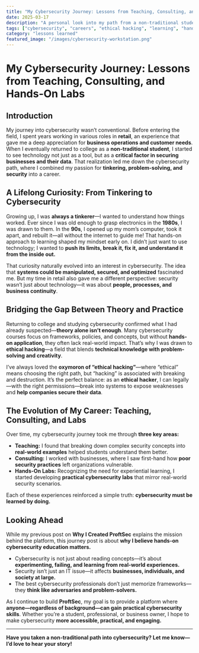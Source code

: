 ```yaml
---
title: "My Cybersecurity Journey: Lessons from Teaching, Consulting, and Hands-On Labs"
date: 2025-03-17
description: "A personal look into my path from a non-traditional student to a cybersecurity educator, consultant, and hands-on lab developer."
tags: ["cybersecurity", "careers", "ethical hacking", "learning", "hands-on"]
category: "lessons learned"
featured_image: "/images/cybersecurity-workstation.png"
---
```


# My Cybersecurity Journey: Lessons from Teaching, Consulting, and Hands-On Labs

## Introduction
My journey into cybersecurity wasn’t conventional. Before entering the field, I spent years working in various roles in **retail**, an experience that gave me a deep appreciation for **business operations and customer needs**. When I eventually returned to college as a **non-traditional student**, I started to see technology not just as a tool, but as a **critical factor in securing businesses and their data**. That realization led me down the cybersecurity path, where I combined my passion for **tinkering, problem-solving, and security** into a career.

## A Lifelong Curiosity: From Tinkering to Cybersecurity
Growing up, I was **always a tinkerer**—I wanted to understand how things worked. Ever since I was old enough to grasp electronics in the **1980s**, I was drawn to them. In the **90s**, I opened up my mom’s computer, took it apart, and rebuilt it—all without the internet to guide me! That hands-on approach to learning shaped my mindset early on. I didn’t just want to use technology; I wanted to **push its limits, break it, fix it, and understand it from the inside out.**

That curiosity naturally evolved into an interest in cybersecurity. The idea that **systems could be manipulated, secured, and optimized** fascinated me. But my time in retail also gave me a different perspective: security wasn’t just about technology—it was about **people, processes, and business continuity**. 

## Bridging the Gap Between Theory and Practice
Returning to college and studying cybersecurity confirmed what I had already suspected—**theory alone isn’t enough**. Many cybersecurity courses focus on frameworks, policies, and concepts, but without **hands-on application**, they often lack real-world impact. That’s why I was drawn to **ethical hacking**—a field that blends **technical knowledge with problem-solving and creativity**.

I’ve always loved the **oxymoron of “ethical hacking”**—where “ethical” means choosing the right path, but “hacking” is associated with breaking and destruction. It’s the perfect balance: as an **ethical hacker**, I can legally—with the right permissions—break into systems to expose weaknesses and **help companies secure their data**.

## The Evolution of My Career: Teaching, Consulting, and Labs
Over time, my cybersecurity journey took me through **three key areas:**

- **Teaching:** I found that breaking down complex security concepts into **real-world examples** helped students understand them better.
- **Consulting:** I worked with businesses, where I saw first-hand how **poor security practices** left organizations vulnerable.
- **Hands-On Labs:** Recognizing the need for experiential learning, I started developing **practical cybersecurity labs** that mirror real-world security scenarios.

Each of these experiences reinforced a simple truth: **cybersecurity must be learned by doing.**

## Looking Ahead
While my previous post on **Why I Created ProftSec** explains the mission behind the platform, this journey post is about **why I believe hands-on cybersecurity education matters.** 

- Cybersecurity is not just about reading concepts—it’s about **experimenting, failing, and learning from real-world experiences.**
- Security isn’t just an IT issue—it affects **businesses, individuals, and society at large.**
- The best cybersecurity professionals don’t just memorize frameworks—they **think like adversaries and problem-solvers.**

As I continue to build **ProftSec**, my goal is to provide a platform where **anyone—regardless of background—can gain practical cybersecurity skills**. Whether you’re a student, professional, or business owner, I hope to make cybersecurity **more accessible, practical, and engaging.**

---

**Have you taken a non-traditional path into cybersecurity? Let me know—I’d love to hear your story!**

